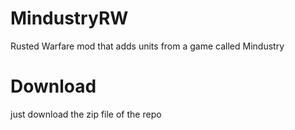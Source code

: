 # MindustryRW
Rusted Warfare mod that adds units from a game called Mindustry

# Download
just download the zip file of the repo
